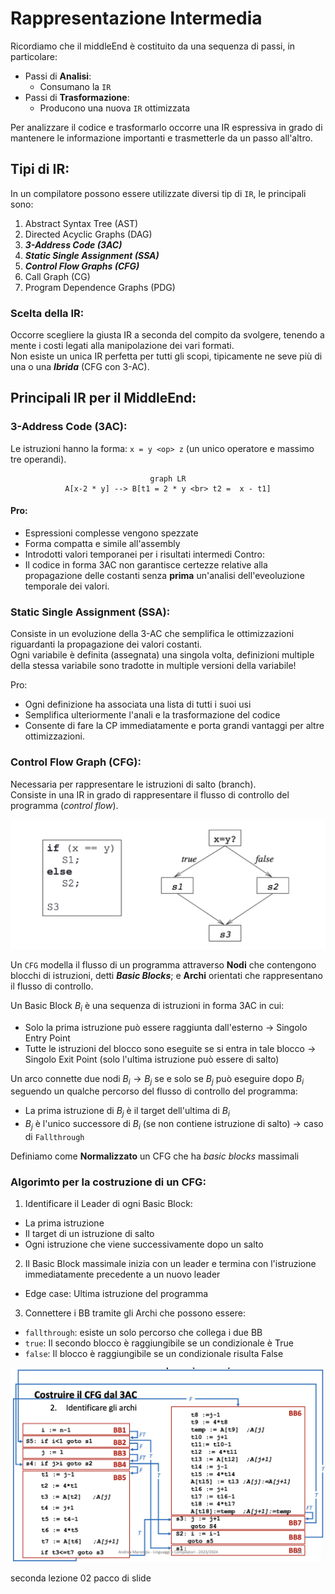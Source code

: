 # Rappresentazione Intermedia

Ricordiamo che il middleEnd è costituito da una sequenza di passi, in particolare:

- Passi di **Analisi**:
  - Consumano la `IR`
- Passi di **Trasformazione**:
  - Producono una nuova `IR` ottimizzata

Per analizzare il codice e trasformarlo occorre una IR espressiva in grado di mantenere le informazione importanti e trasmetterle da un passo all'altro.

## Tipi di IR:

In un compilatore possono essere utilizzate diversi tip di `IR`, le principali sono:

1. Abstract Syntax Tree (AST)
2. Directed Acyclic Graphs (DAG)
3. **_3-Address Code (3AC)_**
4. **_Static Single Assignment (SSA)_**
5. **_Control Flow Graphs (CFG)_**
6. Call Graph (CG)
7. Program Dependence Graphs (PDG)

### Scelta della IR:

Occorre scegliere la giusta IR a seconda del compito da svolgere, tenendo a mente i costi legati alla manipolazione dei vari formati.  
Non esiste un unica IR perfetta per tutti gli scopi, tipicamente ne seve più di una o una **_Ibrida_** (CFG con 3-AC).

## Principali IR per il MiddleEnd:

### 3-Address Code (3AC):

Le istruzioni hanno la forma: `x = y <op> z` (un unico operatore e massimo tre operandi).

<div style="text-align:center">

```mermaid
graph LR
A[x-2 * y] --> B[t1 = 2 * y <br> t2 =  x - t1]
```

</div>

#### Pro:

- Espressioni complesse vengono spezzate
- Forma compatta e simile all'assembly
- Introdotti valori temporanei per i risultati intermedi
  Contro:
- Il codice in forma 3AC non garantisce certezze relative alla propagazione delle costanti senza **prima** un'analisi dell'eveoluzione temporale dei valori.

### Static Single Assignment (SSA):

Consiste in un evoluzione della 3-AC che semplifica le ottimizzazioni riguardanti la propagazione dei valori costanti.  
Ogni variabile è definita (assegnata) una singola volta, definizioni multiple della stessa variabile sono tradotte in multiple versioni della variabile!

Pro:

- Ogni definizione ha associata una lista di tutti i suoi usi
- Semplifica ulteriormente l'anali e la trasformazione del codice
- Consente di fare la CP immediatamente e porta grandi vantaggi per altre ottimizzazioni.

### Control Flow Graph (CFG):

Necessaria per rappresentare le istruzioni di salto (branch).  
Consiste in una IR in grado di rappresentare il flusso di controllo del programma (_control flow_).

![cfg](../../images/CFG.png)

Un `CFG` modella il flusso di un programma attraverso **Nodi** che contengono blocchi di istruzioni, detti **_Basic Blocks_**; e **Archi** orientati che rappresentano il flusso di controllo.

Un Basic Block $B_i$ è una sequenza di istruzioni in forma 3AC in cui:

- Solo la prima istruzione può essere raggiunta dall'esterno -> Singolo Entry Point
- Tutte le istruzioni del blocco sono eseguite se si entra in tale blocco -> Singolo Exit Point (solo l'ultima istruzione può essere di salto)

Un arco connette due nodi $B_i \rightarrow B_j$ se e solo se $B_j$ può eseguire dopo $B_i$ seguendo un qualche percorso del flusso di controllo del programma:

- La prima istruzione di $B_j$ è il target dell'ultima di $B_i$
- $B_j$ è l'unico successore di $B_i$ (se non contiene istruzione di salto) $\rightarrow$ caso di `Fallthrough`

Definiamo come **Normalizzato** un CFG che ha _basic blocks_ massimali

### Algorimto per la costruzione di un CFG:

1. Identificare il Leader di ogni Basic Block:

- La prima istruzione
- Il target di un istruzione di salto
- Ogni istruzione che viene successivamente dopo un salto

2. Il Basic Block massimale inizia con un leader e termina con l'istruzione immediatamente precedente a un nuovo leader

- Edge case: Ultima istruzione del programma

3. Connettere i BB tramite gli Archi che possono essere:

- `fallthrough`: esiste un solo percorso che collega i due BB
- `true`: Il secondo blocco è raggiungibile se un condizionale è True
- `false`: Il blocco è raggiungibile se un condizionale risulta False

![CFG from source code](../../images/CFG_fromC.png)

seconda lezione 02 pacco di slide